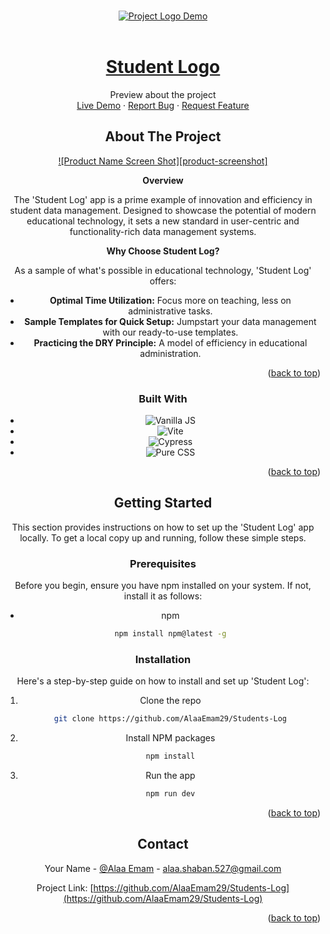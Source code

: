 <!-- Improved compatibility of back to top link: See: https://github.com/othneildrew/Best-README-Template/pull/73 -->
<a name="readme-top"></a>




<!-- PROJECT LOGO -->
<br />
<div align="center">
  <a href="https://github.com/AlaaEmam29/Students-Log">
    <img src="src/assets/demo.webm" alt="Project Logo Demo">
  </a>

  <!-- Other content... -->
</div>
<br />

<div align="center">
  <a href="https://github.com/AlaaEmam29/Students-Log">
   <h1>Student Logo</h1>
  </a>


<p align="center">
    Preview about the project
    <br />
    <a href="https://students-log.vercel.app/">Live Demo</a> ·
    <a href="https://github.com/AlaaEmam29/Students-Log/issues">Report Bug</a> ·
    <a href="https://github.com/AlaaEmam29/Students-Log/issues">Request Feature</a>
</p>




<!-- TABLE OF CONTENTS -->




<!-- ABOUT THE PROJECT -->
## About The Project

[![Product Name Screen Shot][product-screenshot]](https://example.com)

<strong>Overview</strong>

The 'Student Log' app is a prime example of innovation and efficiency in student data management. Designed to showcase the potential of modern educational technology, it sets a new standard in user-centric and functionality-rich data management systems.



<strong>Why Choose Student Log?</strong>

As a sample of what's possible in educational technology, 'Student Log' offers:

* <strong>Optimal Time Utilization:</strong> Focus more on teaching, less on administrative tasks.
* <strong>Sample Templates for Quick Setup:</strong> Jumpstart your data management with our ready-to-use templates.
* <strong>Practicing the DRY Principle:</strong> A model of efficiency in educational administration.

<p align="right">(<a href="#readme-top">back to top</a>)</p>



### Built With



* ![Vanilla JS](#Vanilla-JS)
* ![Vite](#Vite)
* ![Cypress](#Cypress)
* ![Pure CSS](#Pure-CSS)


<p align="right">(<a href="#readme-top">back to top</a>)</p>



<!-- GETTING STARTED -->
## Getting Started

This section provides instructions on how to set up the 'Student Log' app locally. To get a local copy up and running, follow these simple steps.


### Prerequisites

Before you begin, ensure you have npm installed on your system. If not, install it as follows:
* npm
  ```sh
  npm install npm@latest -g
  ```

### Installation

Here's a step-by-step guide on how to install and set up 'Student Log':
1. Clone the repo
   ```sh
   git clone https://github.com/AlaaEmam29/Students-Log
   ```
2. Install NPM packages
   ```sh
   npm install
   ```
3. Run the app
   ```sh
   npm run dev
   ```


<p align="right">(<a href="#readme-top">back to top</a>)</p>





<!-- CONTACT -->
## Contact

Your Name - [@Alaa Emam](https://www.linkedin.com/in/alaa-emam-mohamed/) - alaa.shaban.527@gmail.com

Project Link: 
[https://github.com/AlaaEmam29/Students-Log](https://github.com/AlaaEmam29/Students-Log)

<p align="right">(<a href="#readme-top">back to top</a>)</p>

